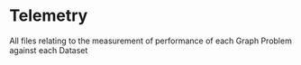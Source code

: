 # Telemetry

All files relating to the measurement of performance of each Graph Problem against each Dataset
